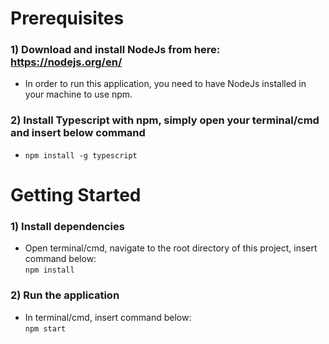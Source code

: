 # Prerequisites

### 1) Download and install NodeJs from here: https://nodejs.org/en/ <br />
- In order to run this application, you need to have NodeJs installed in your machine to use npm.
### 2) Install Typescript with npm, simply open your terminal/cmd and insert below command
- `npm install -g typescript`


# Getting Started

### 1) Install dependencies
- Open terminal/cmd, navigate to the root directory of this project, insert command below: <br/>
`npm install`

### 2) Run the application
- In terminal/cmd, insert command below: <br />
`npm start`
